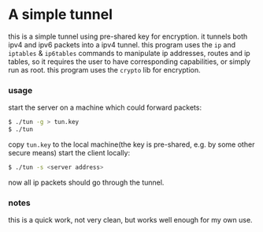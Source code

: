 # A simple tunnel

this is a simple tunnel using pre-shared key for encryption. it tunnels both ipv4 and ipv6 packets into a ipv4 tunnel. this program uses the `ip` and `iptables` & `ip6tables` commands to manipulate ip addresses, routes and ip tables, so it requires the user to have corresponding capabilities, or simply run as root. this program uses the `crypto` lib for encryption.

### usage

start the server on a machine which could forward packets:

```bash
$ ./tun -g > tun.key
$ ./tun
```

copy `tun.key` to the local machine(the key is pre-shared, e.g. by some other secure means) start the client locally:

```bash
$ ./tun -s <server address>
```

now all ip packets should go through the tunnel.

### notes

this is a quick work, not very clean, but works well enough for my own use.
